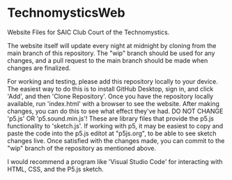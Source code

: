 # TechnomysticsWeb
Website Files for SAIC Club Court of the Technomystics.

The website itself will update every night at midnight by cloning from the main branch of this repository. The "wip" branch should be used for any changes, and a pull request to the main branch should be made when changes are finalized. 

For working and testing, please add this repository locally to your device. The easiest way to do this is to install GitHub Desktop, sign in, and click 'Add', and then 'Clone Repository'. Once you have the repository locally available, run 'index.html' with a browser to see the website. After making changes, you can do this to see what effect they've had. DO NOT CHANGE 'p5.js' OR 'p5.sound.min.js'! These are library files that provide the p5.js functionality to 'sketch.js'. If working with p5, it may be easiest to copy and paste the code into the p5.js editot at "p5js.org", to be able to see sketch changes live. Once satisfied with the changes made, you can commit to the "wip" branch of the repository as mentioned above.

I would recommend a program like 'Visual Studio Code' for interacting with HTML, CSS, and the P5.js sketch.

